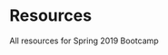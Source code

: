 # Resources
All resources for Spring 2019 Bootcamp
<!--
## Documentation

## Practice Code

## Best Practices

## Workflow Tools

## Software Stack
-->
